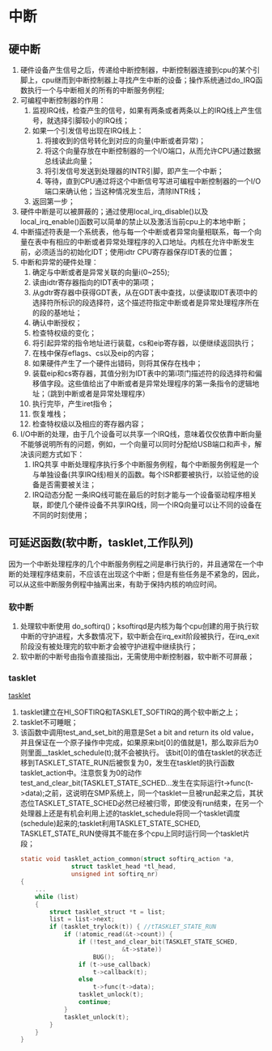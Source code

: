 # 中断
## 硬中断
1. 硬件设备产生信号之后，传递给中断控制器，中断控制器连接到cpu的某个引脚上，cpu继而到中断控制器上寻找产生中断的设备；操作系统通过do_IRQ函数执行一个与中断相关的所有的中断服务例程;
2. 可编程中断控制器的作用：
   1. 监视IRQ线，检查产生的信号，如果有两条或者两条以上的IRQ线上产生信号，就选择引脚较小的IRQ线；
   2. 如果一个引发信号出现在IRQ线上：
      1. 将接收到的信号转化到对应的向量(中断或者异常)；
      2. 将这个向量存放在中断控制器的一个I/O端口，从而允许CPU通过数据总线读此向量；
      3. 将引发信号发送到处理器的INTR引脚，即产生一个中断；
      4. 等待，直到CPU通过将这个中断信号写进可编程中断控制器的一个I/O端口来确认他；当这种情况发生后，清除INTR线；
   3. 返回第一步；
3. 硬件中断是可以被屏蔽的；通过使用local_irq_disable()以及local_irq_enable()函数可以简单的禁止以及激活当前cpu上的本地中断；
4. 中断描述符表是一个系统表，他与每一个中断或者异常向量相联系，每一个向量在表中有相应的中断或者异常处理程序的入口地址。内核在允许中断发生前，必须适当的初始化IDT；使用idtr CPU寄存器保存IDT表的位置；
5. 中断和异常的硬件处理：
   1. 确定与中断或者是异常关联的向量i(0~255);
   2. 读由idtr寄存器指向的IDT表中的第i项；
   3. 从gdtr寄存器中获得GDT表，从在GDT表中查找，以便读取IDT表项中的选择符所标识的段选择符，这个描述符指定中断或者是异常处理程序所在的段的基地址；
   4. 确认中断授权；
   5. 检查特权级的变化；
   6. 将引起异常的指令地址进行装载，cs和eip寄存器，以便继续返回执行；
   7. 在栈中保存eflags、cs以及eip的内容；
   8. 如果硬件产生了一个硬件出错码，则将其保存在栈中；
   9. 装载eip和cs寄存器，其值分别为IDT表中的第i项门描述符的段选择符和偏移值字段。这些值给出了中断或者是异常处理程序的第一条指令的逻辑地址；（跳到中断或者是异常处理程序）
   10. 执行完毕，产生iret指令；
   11. 恢复堆栈；
   12. 检查特权级以及相应的寄存器内容；
6.  I/O中断的处理，由于几个设备可以共享一个IRQ线，意味着仅仅依靠中断向量不能够说明所有的问题，例如，一个向量可以同时分配给USB端口和声卡，解决该问题方式如下：
    1.  IRQ共享 中断处理程序执行多个中断服务例程，每个中断服务例程是一个与单独设备(共享IRQ线)相关的函数。每个ISR都要被执行，以验证他的设备是否需要被关注；
    2.  IRQ动态分配 一条IRQ线可能在最后的时刻才能与一个设备驱动程序相关联，即使几个硬件设备不共享IRQ线，同一个IRQ向量可以让不同的设备在不同的时刻使用；

## 可延迟函数(软中断，tasklet,工作队列)
因为一个中断处理程序的几个中断服务例程之间是串行执行的，并且通常在一个中断的处理程序结束前，不应该在出现这个中断；但是有些任务是不紧急的，因此，可以从这些中断服务例程中抽离出来，有助于保持内核的响应时间。
### 软中断
1. 处理软中断使用 do_softirq()；ksoftirqd是内核为每个cpu创建的用于执行软中断的守护进程，大多数情况下，软中断会在irq_exit阶段被执行，在irq_exit阶段没有被处理完的软中断才会被守护进程中继续执行；
2. 软中断的中断号由指令直接指出，无需使用中断控制器，软中断不可屏蔽；

### tasklet
[tasklet](https://zhuanlan.zhihu.com/p/88746106)
1. tasklet建立在HI_SOFTIRQ和TASKLET_SOFTIRQ的两个软中断之上；
2. tasklet不可睡眠；
3. 该函数中调用test_and_set_bit的用意是Set a bit and return its old value，并且保证在一个原子操作中完成，如果原来bit[0]的值就是1，那么取非后为0则里面__tasklet_schedule(t);就不会被执行。
该bit[0]的值在tasklet的状态迁移到TASKLET_STATE_RUN后被恢复为0，发生在tasklet的执行函数tasklet_action中。注意恢复为0的动作test_and_clear_bit(TASKLET_STATE_SCHED...发生在实际运行t->func(t->data);之前，这说明在SMP系统上，同一个tasklet一旦被run起来之后，其状态位TASKLET_STATE_SCHED必然已经被归零，即使没有run结束，在另一个处理器上还是有机会利用上述的tasklet_schedule将同一个tasklet调度(schedule)起来的;tasklet利用TASKLET_STATE_SCHED,	TASKLET_STATE_RUN使得其不能在多个cpu上同时运行同一个tasklet片段；
    ```c
    static void tasklet_action_common(struct softirq_action *a,
				  struct tasklet_head *tl_head,
				  unsigned int softirq_nr)
    {
        ...
        while (list) 
        {
            struct tasklet_struct *t = list;
            list = list->next;
            if (tasklet_trylock(t)) { //tTASKLET_STATE_RUN
                if (!atomic_read(&t->count)) {
                    if (!test_and_clear_bit(TASKLET_STATE_SCHED, 
                                &t->state))
                        BUG();
                    if (t->use_callback)
                        t->callback(t);
                    else
                        t->func(t->data);
                    tasklet_unlock(t);
                    continue;
			    }
			    tasklet_unlock(t);
            }
        }
    }
    ```
